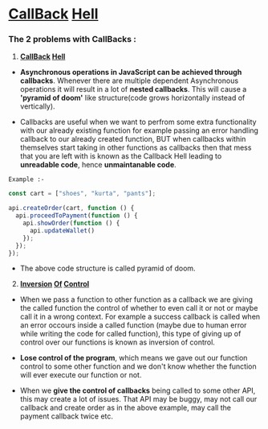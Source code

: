 <h1><u>CallBack</u> <u>Hell</u></h1>
<p>

<h3>The 2 problems with CallBacks :</h3>

1. <b><u>CallBack</u> <u>Hell</u></b>

- <b>Asynchronous operations in JavaScript can be achieved through callbacks</b>. Whenever there are multiple dependent Asynchronous operations it will result in a lot of <b>nested callbacks</b>. This will cause a <b>'pyramid of doom'</b> like structure(code grows horizontally instead of vertically).

- Callbacks are useful when we want to perfrom some extra functionality with our already existing function for example passing an error handling callback to our already created function, BUT when callbacks within themselves start taking in other functions as callbacks then that mess that you are left with is known as the Callback Hell leading to <b>unreadable code</b>, hence <b>unmaintanable code</b>.

<code>Example :-</code>

```javascript
const cart = ["shoes", "kurta", "pants"];

api.createOrder(cart, function () {
  api.proceedToPayment(function () {
    api.showOrder(function () {
      api.updateWallet()
    });
  });
});

```

- The above code structure is called pyramid of doom.

2. <b><u>Inversion</u> <u>Of</u> <u>Control</u></b>

- When we pass a function to other function as a callback we are giving the called function the control of whether to even call it or not or maybe call it in a wrong context. For example a success callback is called when an error occours inside a called function (maybe due to human error while writing the code  for called function), this type of giving up of control over our functions is known as inversion of control.

- <b>Lose control of the program</b>, which means we gave out our function control to some other function and we don't know whether the function will ever execute our function or not.

- When we <b>give the control of callbacks</b> being called to some other API, this may create a lot of issues. That API may be buggy,  may not call our callback and create order as in the above example, may call the payment callback twice etc.

</p>

